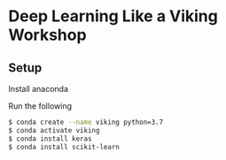 # Deep Learning Like a Viking Workshop

## Setup

Install anaconda

Run the following

```bash
$ conda create --name viking python=3.7
$ conda activate viking
$ conda install keras
$ conda install scikit-learn
```